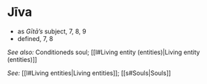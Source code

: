 # Jīva

* as *Gītā’s* subject, 7, 8, 9 
* defined, 7, 8 

*See also:* Conditioneds soul; [[l#Living entity (entities)|Living entity (entities)]]

*See:* [[l#Living entities|Living entities]]; [[s#Souls|Souls]]
